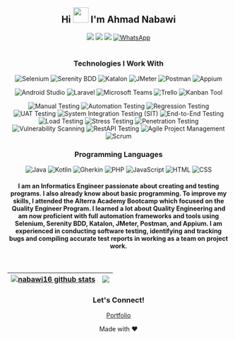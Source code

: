 <h2 align="center"> Hi
<img src="https://raw.githubusercontent.com/iampavangandhi/iampavangandhi/master/gifs/Hi.gif" width=35 />
 I'm Ahmad Nabawi
</h2>
  
<div align="center">
<a href="mailto:a.nabawi16@gmail.com"> <img src="http://img.shields.io/badge/-Gmail-D14836?style=flat&logo=gmail&logoColor=white"></a>
<a href="https://www.linkedin.com/in/ahmad-nabawi-2448341b4/"><img src="http://img.shields.io/badge/-LinkedIn-%230077B5.svg?style=flat&logo=linkedin&logoColor=white"></a>
<a href="https://t.me/Nabawi16"><img src="http://img.shields.io/badge/-Telegram-2CA5E0?style=flat&logo=telegram&logoColor=white"></a>
<a href="https://wa.me/6289661773995">
    <img src="https://img.shields.io/badge/-WhatsApp-25D366?style=flat&logo=whatsapp&logoColor=white" alt="WhatsApp" previewlistener="true">
  </a>
</div>
<br />

<!-- Teknologi -->
<h3 align="center">Technologies I Work With</h3>
<p align="center">
  <img src="https://img.shields.io/badge/-Selenium-%23FF4500?style=flat&logo=selenium&logoColor=white" alt="Selenium">
  <img src="https://img.shields.io/badge/-Serenity_BDD-%23118ADD?style=flat&logo=serenitybdd&logoColor=white" alt="Serenity BDD">
  <img src="https://img.shields.io/badge/-Katalon-%23404D59?style=flat&logo=katalon&logoColor=white" alt="Katalon">
  <img src="https://img.shields.io/badge/-JMeter-%23FF4500?style=flat&logo=apachejmeter&logoColor=white" alt="JMeter">
  <img src="https://img.shields.io/badge/-Postman-%23FF6C37?style=flat&logo=postman&logoColor=white" alt="Postman">
  <img src="https://img.shields.io/badge/-Appium-%2382C44D?style=flat&logo=appium&logoColor=white" alt="Appium">
</p>
<p align="center">
  <img src="https://img.shields.io/badge/-Android_Studio-%233DDC84?style=flat&logo=androidstudio&logoColor=white" alt="Android Studio">
  <img src="https://img.shields.io/badge/-Laravel-%23FF2D20?style=flat&logo=laravel&logoColor=white" alt="Laravel">
  <img src="https://img.shields.io/badge/-Microsoft_Teams-%236264A7?style=flat&logo=microsoftteams&logoColor=white" alt="Microsoft Teams">
  <img src="https://img.shields.io/badge/-Trello-%23026AA7?style=flat&logo=trello&logoColor=white" alt="Trello">
  <img src="https://img.shields.io/badge/-Kanban_Tool-%231F4F94?style=flat&logo=kanbantool&logoColor=white" alt="Kanban Tool">
</p>
<p align="center">
  <img src="https://img.shields.io/badge/-Manual_Testing-%230D47A1?style=flat" alt="Manual Testing">
  <img src="https://img.shields.io/badge/-Automation_Testing-%234CAF50?style=flat" alt="Automation Testing">
  <img src="https://img.shields.io/badge/-Regression_Testing-%23E91E63?style=flat" alt="Regression Testing">
  <img src="https://img.shields.io/badge/-UAT_Testing-%23FFC107?style=flat" alt="UAT Testing">
  <img src="https://img.shields.io/badge/-System_Integration_Testing-%23004D40?style=flat" alt="System Integration Testing (SIT)">
  <img src="https://img.shields.io/badge/-End_to_End_Testing-%233E2723?style=flat" alt="End-to-End Testing">
  <img src="https://img.shields.io/badge/-Load_Testing-%231A237E?style=flat" alt="Load Testing">
  <img src="https://img.shields.io/badge/-Stress_Testing-%23D32F2F?style=flat" alt="Stress Testing">
  <img src="https://img.shields.io/badge/-Penetration_Testing-%239C27B0?style=flat" alt="Penetration Testing">
  <img src="https://img.shields.io/badge/-Vulnerability_Scanning-%23FF5722?style=flat" alt="Vulnerability Scanning">
  <img src="https://img.shields.io/badge/-RestAPI_Testing-%23009688?style=flat" alt="RestAPI Testing">
  <img src="https://img.shields.io/badge/-Agile_Project_Management-%232C3E50?style=flat" alt="Agile Project Management">
  <img src="https://img.shields.io/badge/-Scrum-%23339933?style=flat" alt="Scrum">
</p>
<!-- Bahasa Pemrograman -->
<h3 align="center">Programming Languages</h3>
<p align="center">
  <img src="https://img.shields.io/badge/-Java-%23FF4500?style=flat&logo=java&logoColor=white" alt="Java">
  <img src="https://img.shields.io/badge/-Kotlin-%230095D5?style=flat&logo=kotlin&logoColor=white" alt="Kotlin">
  <img src="https://img.shields.io/badge/-Gherkin-%23007A74?style=flat" alt="Gherkin">
  <img src="https://img.shields.io/badge/-PHP-%23777BB4?style=flat&logo=php&logoColor=white" alt="PHP">
  <img src="https://img.shields.io/badge/-JavaScript-%23F7DF1E?style=flat&logo=javascript&logoColor=black" alt="JavaScript">
  <img src="https://img.shields.io/badge/-HTML-%23E34F26?style=flat&logo=html5&logoColor=white" alt="HTML">
  <img src="https://img.shields.io/badge/-CSS-%231572B6?style=flat&logo=css3&logoColor=white" alt="CSS">
</p>


<h4 align="center">I am an Informatics Engineer passionate about creating and testing programs. I also already know about basic programming. To improve my skills, I attended the Alterra Academy Bootcamp which focused on the Quality Engineer Program. I learned a lot about Quality Engineering and am now proficient with full automation frameworks and tools using Selenium, Serenity BDD, Katalon, JMeter, Postman, and Appium. I am experienced in conducting software testing, identifying and tracking bugs and compiling accurate test reports in working as a team on project work.
</h4>
<br/>

| <a href="https://github.com/nabawi16/github-readme-stats"><img align="center" src="https://github-readme-stats.vercel.app/api?username=nabawi16&show_icons=true&theme=tokyonight&locale=en" alt="nabawi16 github stats" /></a> | <a href="https://github.com/nabawi16/github-readme-stats"><img align="center" src="https://github-readme-stats.vercel.app/api/top-langs?username=nabawi16&show_icons=true&theme=tokyonight&locale=en&layout=compact" /></a> |
| ------------- | ------------- |

<!-- Contact and Follow -->
<h3 align="center">Let's Connect!</h3>
<p align="center">
  <a href="https://nabawi-portfolio.infinityfreeapp.com/?i=1" previewlistener="true">Portfolio</a>
</p>

<!-- Footer -->
<p align="center">Made with ❤️</p>
